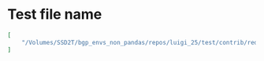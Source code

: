 # Test file name

```json
[
    "/Volumes/SSD2T/bgp_envs_non_pandas/repos/luigi_25/test/contrib/redshift_test.py"
]
```
